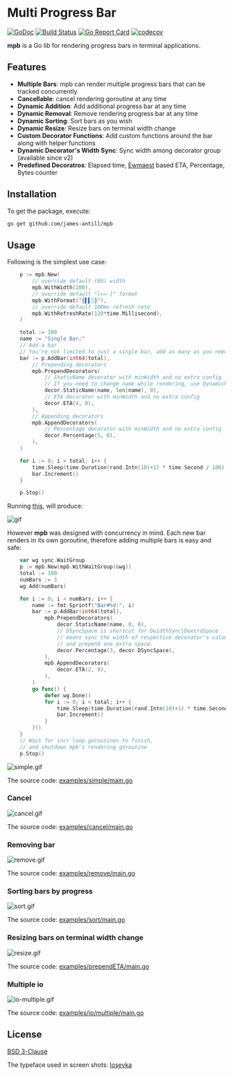 # Multi Progress Bar

[![GoDoc](https://godoc.org/github.com/james-antill/mpb?status.svg)](https://godoc.org/github.com/james-antill/mpb)
[![Build Status](https://travis-ci.org/james-antill/mpb.svg?branch=master)](https://travis-ci.org/james-antill/mpb)
[![Go Report Card](https://goreportcard.com/badge/github.com/james-antill/mpb)](https://goreportcard.com/report/github.com/james-antill/mpb)
[![codecov](https://codecov.io/gh/james-antill/mpb/branch/master/graph/badge.svg)](https://codecov.io/gh/james-antill/mpb)

**mpb** is a Go lib for rendering progress bars in terminal applications.

## Features

* __Multiple Bars__: mpb can render multiple progress bars that can be tracked concurrently
* __Cancellable__: cancel rendering goroutine at any time
* __Dynamic Addition__:  Add additional progress bar at any time
* __Dynamic Removal__:  Remove rendering progress bar at any time
* __Dynamic Sorting__:  Sort bars as you wish
* __Dynamic Resize__:  Resize bars on terminal width change
* __Custom Decorator Functions__: Add custom functions around the bar along with helper functions
* __Dynamic Decorator's Width Sync__:  Sync width among decorator group (available since v2)
* __Predefined Decoratros__: Elapsed time, [Ewmaest](https://github.com/dgryski/trifles/tree/master/ewmaest) based ETA, Percentage, Bytes counter

## Installation

To get the package, execute:

```sh
go get github.com/james-antill/mpb
```

## Usage

Following is the simplest use case:

```go
	p := mpb.New(
		// override default (80) width
		mpb.WithWidth(100),
		// override default "[=>-]" format
		mpb.WithFormat("╢▌▌░╟"),
		// override default 100ms refresh rate
		mpb.WithRefreshRate(120*time.Millisecond),
	)

	total := 100
	name := "Single Bar:"
	// Add a bar
	// You're not limited to just a single bar, add as many as you need
	bar := p.AddBar(int64(total),
		// Prepending decorators
		mpb.PrependDecorators(
			// StaticName decorator with minWidth and no extra config
			// If you need to change name while rendering, use DynamicName
			decor.StaticName(name, len(name), 0),
			// ETA decorator with minWidth and no extra config
			decor.ETA(4, 0),
		),
		// Appending decorators
		mpb.AppendDecorators(
			// Percentage decorator with minWidth and no extra config
			decor.Percentage(5, 0),
		),
	)

	for i := 0; i < total; i++ {
		time.Sleep(time.Duration(rand.Intn(10)+1) * time.Second / 100)
		bar.Increment()
	}

	p.Stop()
```

Running [this](examples/singleBar/main.go), will produce:

![gif](examples/gifs/single.gif)

However **mpb** was designed with concurrency in mind. Each new bar renders in its
own goroutine, therefore adding multiple bars is easy and safe:

```go
	var wg sync.WaitGroup
	p := mpb.New(mpb.WithWaitGroup(&wg))
	total := 100
	numBars := 3
	wg.Add(numBars)

	for i := 0; i < numBars; i++ {
		name := fmt.Sprintf("Bar#%d:", i)
		bar := p.AddBar(int64(total),
			mpb.PrependDecorators(
				decor.StaticName(name, 0, 0),
				// DSyncSpace is shortcut for DwidthSync|DextraSpace
				// means sync the width of respective decorator's column
				// and prepend one extra space.
				decor.Percentage(3, decor.DSyncSpace),
			),
			mpb.AppendDecorators(
				decor.ETA(2, 0),
			),
		)
		go func() {
			defer wg.Done()
			for i := 0; i < total; i++ {
				time.Sleep(time.Duration(rand.Intn(10)+1) * time.Second / 100)
				bar.Increment()
			}
		}()
	}
	// Wait for incr loop goroutines to finish,
	// and shutdown mpb's rendering goroutine
	p.Stop()
```

![simple.gif](examples/gifs/simple.gif)

The source code: [examples/simple/main.go](examples/simple/main.go)

### Cancel

![cancel.gif](examples/gifs/cancel.gif)

The source code: [examples/cancel/main.go](examples/cancel/main.go)

### Removing bar

![remove.gif](examples/gifs/remove.gif)

The source code: [examples/remove/main.go](examples/remove/main.go)

### Sorting bars by progress

![sort.gif](examples/gifs/sort.gif)

The source code: [examples/sort/main.go](examples/sort/main.go)

### Resizing bars on terminal width change

![resize.gif](examples/gifs/resize.gif)

The source code: [examples/prependETA/main.go](examples/prependETA/main.go)

### Multiple io

![io-multiple.gif](examples/gifs/io-multiple.gif)

The source code: [examples/io/multiple/main.go](examples/io/multiple/main.go)

## License

[BSD 3-Clause](https://opensource.org/licenses/BSD-3-Clause)

The typeface used in screen shots: [Iosevka](https://be5invis.github.io/Iosevka)
